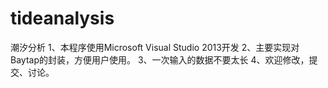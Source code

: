# tideanalysis
潮汐分析
1、本程序使用Microsoft Visual Studio  2013开发
2、主要实现对Baytap的封装，方便用户使用。
3、一次输入的数据不要太长
4、欢迎修改，提交、讨论。